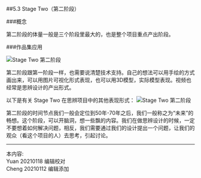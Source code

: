 
##5.3 Stage Two（第二阶段）

###概念

第二阶段的体量一般是三个阶段里最大的，也是整个项目重点产出阶段。


###作品集应用

![ Stage Two 第二阶段](http://kitpic.makebi.net/2021/cdsd_05.jpg)

第二阶段跟第一阶段一样，也需要说清楚技术支持。自己的想法可以用手绘的方式画出来，可以用图片可视化形式表现，也可以用3D模型，实际模型表现。视频也经常是思辨设计的产出形式。


以下是有关 Stage Two 在思辨项目中的其他表现形式：
![ Stage Two 第二阶段](http://kitpic.makebi.net/2021/cdsd_06.jpg)

第二阶段的时间节点我们一般会定位到50年-70年之后，我们一般称之为“未来”的畅想。这个阶段，可以开脑洞，想一些飘的内容。我们在做思辨设计的时候，一定不要想着如何解决问题，相反，我们需要通过我们的设计提出一个问题，让我们的观众（看这个项目的人）去思考，引起讨论。

---
本内容:    
Yuan 20210118 编辑校对  
Cheng 20210112 编辑添加
